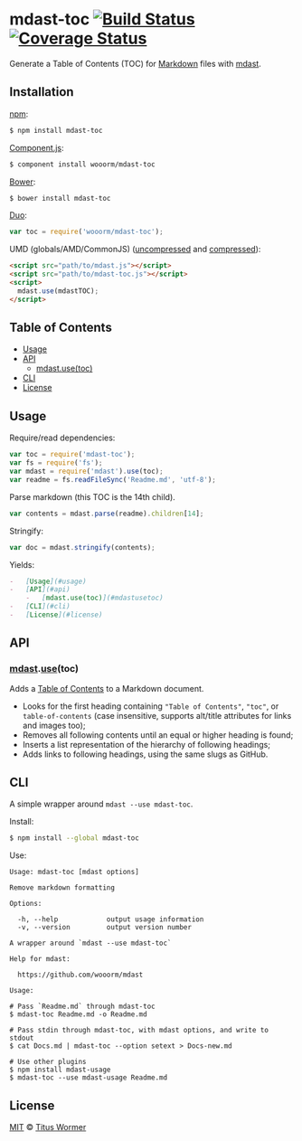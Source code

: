# mdast-toc [![Build Status](https://img.shields.io/travis/wooorm/mdast-toc.svg?style=flat)](https://travis-ci.org/wooorm/mdast-toc) [![Coverage Status](https://img.shields.io/coveralls/wooorm/mdast-toc.svg?style=flat)](https://coveralls.io/r/wooorm/mdast-toc?branch=master)

Generate a Table of Contents (TOC) for [Markdown](http://daringfireball.net/projects/markdown/syntax) files with [mdast](https://github.com/wooorm/mdast).

## Installation

[npm](https://docs.npmjs.com/cli/install):

```bash
$ npm install mdast-toc
```

[Component.js](https://github.com/componentjs/component):

```bash
$ component install wooorm/mdast-toc
```

[Bower](http://bower.io/#install-packages):

```bash
$ bower install mdast-toc
```

[Duo](http://duojs.org/#getting-started):

```javascript
var toc = require('wooorm/mdast-toc');
```

UMD (globals/AMD/CommonJS) ([uncompressed](mdast-toc.js) and [compressed](mdast-toc.min.js)):

```html
<script src="path/to/mdast.js"></script>
<script src="path/to/mdast-toc.js"></script>
<script>
  mdast.use(mdastTOC);
</script>
```

## Table of Contents

-   [Usage](#usage)
-   [API](#api)
    -   [mdast.use(toc)](#mdastusetoc)
-   [CLI](#cli)
-   [License](#license)

## Usage

Require/read dependencies:

```javascript
var toc = require('mdast-toc');
var fs = require('fs');
var mdast = require('mdast').use(toc);
var readme = fs.readFileSync('Readme.md', 'utf-8');
```

Parse markdown (this TOC is the 14th child).

```javascript
var contents = mdast.parse(readme).children[14];
```

Stringify:

```javascript
var doc = mdast.stringify(contents);
```

Yields:

```markdown
-   [Usage](#usage)
-   [API](#api)
    -   [mdast.use(toc)](#mdastusetoc)
-   [CLI](#cli)
-   [License](#license)
```

## API

### [mdast](https://github.com/wooorm/mdast#api).[use](https://github.com/wooorm/mdast#mdastuseplugin)(toc)

Adds a [Table of Contents](#table-of-contents) to a Markdown document.

-   Looks for the first heading containing `"Table of Contents"`, `"toc"`, or `table-of-contents` (case insensitive, supports alt/title attributes for links and images too);
-   Removes all following contents until an equal or higher heading is found;
-   Inserts a list representation of the hierarchy of following headings;
-   Adds links to following headings, using the same slugs as GitHub.

## CLI

A simple wrapper around `mdast --use mdast-toc`.

Install:

```bash
$ npm install --global mdast-toc
```

Use:

```text
Usage: mdast-toc [mdast options]

Remove markdown formatting

Options:

  -h, --help            output usage information
  -v, --version         output version number

A wrapper around `mdast --use mdast-toc`

Help for mdast:

  https://github.com/wooorm/mdast

Usage:

# Pass `Readme.md` through mdast-toc
$ mdast-toc Readme.md -o Readme.md

# Pass stdin through mdast-toc, with mdast options, and write to stdout
$ cat Docs.md | mdast-toc --option setext > Docs-new.md

# Use other plugins
$ npm install mdast-usage
$ mdast-toc --use mdast-usage Readme.md
```

## License

[MIT](LICENSE) © [Titus Wormer](http://wooorm.com)
